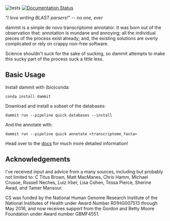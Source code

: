 ![tests](https://github.com/github/docs/actions/workflows/tests.yml/badge.svg)
[![Documentation Status](https://readthedocs.org/projects/dammit/badge/)](http://dammit.readthedocs.io/en/latest)

*"I love writing BLAST parsers!" -- no one, ever*

dammit is a simple de novo transcriptome annotator. It was born out of
the observation that: annotation is mundane and annoying; all the
individual pieces of the process exist already; and, the existing
solutions are overly complicated or rely on crappy non-free software.

Science shouldn't suck for the sake of sucking, so dammit attempts to
make this sucky part of the process suck a little less.

## Basic Usage

Install dammit with (bio)conda:

    conda install dammit

Download and install a subset of the databases:

    dammit run --pipeline quick databases --install

And the annotate with:

    dammit run --pipeline quick annotate <transcriptome_fasta>

Head over to the [docs](http://dib-lab.github.io/dammit/) for much more detailed
information!

## Acknowledgements

I've received input and advice from a many sources, including but
probably not limited to: C Titus Brown, Matt MacManes, Chris Hamm,
Michael Crusoe, Russell Neches, Luiz Irber, Lisa Cohen, Tessa Pierce,
Sherine Awad, and Tamer Mansour.

CS was funded by the National Human Genome Research Institute of the
National Institutes of Health under Award Number R01HG007513 through May
2016, and now receives support from the Gordon and Betty Moore
Foundation under Award number GBMF4551.
